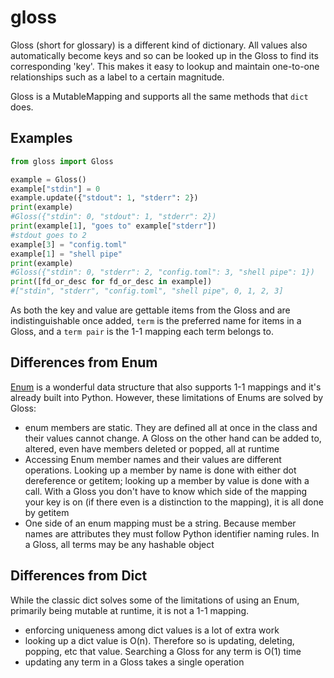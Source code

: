 # gloss
Gloss (short for glossary) is a different kind of dictionary.
All values also automatically become keys and so can be looked
up in the Gloss to find its corresponding 'key'. This makes it
easy to lookup and maintain one-to-one relationships such as a
label to a certain magnitude.

Gloss is a MutableMapping and supports all the same methods
that `dict` does.

## Examples
```python
from gloss import Gloss

example = Gloss()
example["stdin"] = 0
example.update({"stdout": 1, "stderr": 2})
print(example)
#Gloss({"stdin": 0, "stdout": 1, "stderr": 2})
print(example[1], "goes to" example["stderr"])
#stdout goes to 2
example[3] = "config.toml"
example[1] = "shell pipe"
print(example)
#Gloss({"stdin": 0, "stderr": 2, "config.toml": 3, "shell pipe": 1})
print([fd_or_desc for fd_or_desc in example])
#["stdin", "stderr", "config.toml", "shell pipe", 0, 1, 2, 3]
```

As both the key and value are gettable items from the Gloss and
are indistinguishable once added, `term` is the preferred name
for items in a Gloss, and a `term pair` is the 1-1 mapping each
term belongs to.

## Differences from Enum
[Enum](https://docs.python.org/3/library/enum.html) is a wonderful
data structure that also supports 1-1 mappings and it's already built
into Python. However, these limitations of Enums are solved by Gloss:

* enum members are static. They are defined all at once in the
  class and their values cannot change. A Gloss on the other hand
  can be added to, altered, even have members deleted or popped,
  all at runtime
* Accessing Enum member names and their values are different
  operations. Looking up a member by name is done with either dot
  dereference or getitem; looking up a member by value is done
  with a call. With a Gloss you don't have to know which side of
  the mapping your key is on (if there even is a distinction to the
  mapping), it is all done by getitem
* One side of an enum mapping must be a string. Because member
  names are attributes they must follow Python identifier naming
  rules. In a Gloss, all terms may be any hashable object

## Differences from Dict
While the classic dict solves some of the limitations of using an Enum,
primarily being mutable at runtime, it is not a 1-1 mapping.

* enforcing uniqueness among dict values is a lot of extra work
* looking up a dict value is O(n). Therefore so is updating, deleting,
  popping, etc that value. Searching a Gloss for any term is O(1) time
* updating any term in a Gloss takes a single operation

